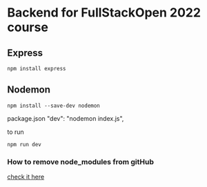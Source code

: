 # Backend for FullStackOpen 2022 course

## Express

```shell
npm install express
```

## Nodemon

```shell
npm install --save-dev nodemon
```

package.json
"dev": "nodemon index.js",

to run

```shell
npm run dev
```

### How to remove node_modules from gitHub

[check it here](https://gist.github.com/lmcneel/45594e550a3403d589bdcaad38138a83)
